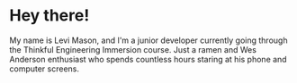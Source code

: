 # Hey there!
My name is Levi Mason, and I'm a junior developer currently going through the Thinkful Engineering Immersion course.
Just a ramen and Wes Anderson enthusiast who spends countless hours staring at his phone and computer screens.
